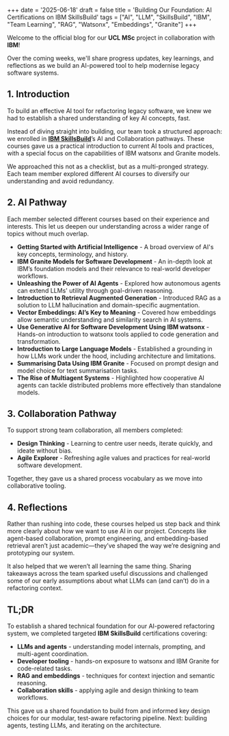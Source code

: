 +++
date = '2025-06-18'
draft = false
title = 'Building Our Foundation: AI Certifications on IBM SkillsBuild'
tags = ["AI", "LLM", "SkillsBuild", "IBM", "Team Learning", "RAG", "Watsonx", "Embeddings", "Granite"]
+++

Welcome to the official blog for our **UCL MSc** project in collaboration with **IBM**!  

Over the coming weeks, we'll share progress updates, key learnings, and reflections as we build an AI-powered tool to help modernise legacy software systems.

## 1. Introduction
To build an effective AI tool for refactoring legacy software, we knew we had to establish a shared understanding of key AI concepts, fast.

Instead of diving straight into building, our team took a structured approach: we enrolled in [**IBM SkillsBuild**](https://skillsbuild.org/)’s AI and Collaboration pathways. These courses gave us a practical introduction to current AI tools and practices, with a special focus on the capabilities of IBM watsonx and Granite models.

We approached this not as a checklist, but as a multi-pronged strategy. Each team member explored different AI courses to diversify our understanding and avoid redundancy.

## 2. AI Pathway
Each member selected different courses based on their experience and interests. This let us deepen our understanding across a wider range of topics without much overlap.

- **Getting Started with Artificial Intelligence** - A broad overview of AI's key concepts, terminology, and history.
- **IBM Granite Models for Software Development** - An in-depth look at IBM’s foundation models and their relevance to real-world developer workflows.
- **Unleashing the Power of AI Agents** - Explored how autonomous agents can extend LLMs' utility through goal-driven reasoning.
- **Introduction to Retrieval Augmented Generation** - Introduced RAG as a solution to LLM hallucination and domain-specific augmentation.
- **Vector Embeddings: AI’s Key to Meaning** - Covered how embeddings allow semantic understanding and similarity search in AI systems.
- **Use Generative AI for Software Development Using IBM watsonx** - Hands-on introduction to watsonx tools applied to code generation and transformation.
- **Introduction to Large Language Models** - Established a grounding in how LLMs work under the hood, including architecture and limitations.
- **Summarising Data Using IBM Granite** - Focused on prompt design and model choice for text summarisation tasks.
- **The Rise of Multiagent Systems** - Highlighted how cooperative AI agents can tackle distributed problems more effectively than standalone models.

## 3. Collaboration Pathway
To support strong team collaboration, all members completed:

- **Design Thinking** - Learning to centre user needs, iterate quickly, and ideate without bias.
- **Agile Explorer** - Refreshing agile values and practices for real-world software development.

Together, they gave us a shared process vocabulary as we move into collaborative tooling.

## 4. Reflections
Rather than rushing into code, these courses helped us step back and think more clearly about how we want to use AI in our project. Concepts like agent-based collaboration, prompt engineering, and embedding-based retrieval aren’t just academic—they’ve shaped the way we’re designing and prototyping our system.

It also helped that we weren’t all learning the same thing. Sharing takeaways across the team sparked useful discussions and challenged some of our early assumptions about what LLMs can (and can’t) do in a refactoring context.

## TL;DR
To establish a shared technical foundation for our AI-powered refactoring system, we completed targeted **IBM SkillsBuild** certifications covering:

- **LLMs and agents** - understanding model internals, prompting, and multi-agent coordination.
- **Developer tooling** - hands-on exposure to watsonx and IBM Granite for code-related tasks.
- **RAG and embeddings** - techniques for context injection and semantic reasoning.
- **Collaboration skills** - applying agile and design thinking to team workflows.

This gave us a shared foundation to build from and informed key design choices for our modular, test-aware refactoring pipeline. Next: building agents, testing LLMs, and iterating on the architecture.
